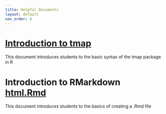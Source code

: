 ```yaml
---
title: Helpful Documents
layout: default
nav_order: 6
---
```



# [Introduction to tmap](https://drive.google.com/file/d/1-bUbk10aznTeCy6ifXe7S0cxhOwopEbA/view?usp=sharing)
This document introduces students to the basic syntax of the tmap package in R

# Introduction to RMarkdown [html](https://drive.google.com/file/d/1OEmJVYVz3DYn7dzdsrZMIkycTCtGI9M-/view?usp=sharing)[.Rmd]([https://drive.google.com/file/d/1-bUbk10aznTeCy6ifXe7S0cxhOwopEbA/view?usp=sharing](https://drive.google.com/file/d/1kMoohb0XfOIaXd1LlXvIO8aiFAcopIkp/view?usp=sharing))
This document introduces students to the basics of creating a .Rmd file
